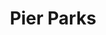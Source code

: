 ---
pid: fs379
title: Pier Parks
location_transcription: Next to the Delaware
coordinates: "[-75.138480673761, 39.956267151672]"
zipcode: '18940'
gen_neighborhood: 
neighborhood: 
outside_phl: 'Newtown PA '
age: '20'
age_range: 20-29
instagram: 
image_file_name: fs_379.jpg
proposal_transcription: |-
  My favorite places in Philly are next to the Delaware. I think that the more green public space, the better!

  Washington STREET PIER PARK

  RACE STREET PIER
topic: Environment
topic_summary: '0'
type: Garden,Park
keywords_other: Piers
credit: Kimberly Muth
image_labels: 
twitter: 
facebook: 
permalink: "/monuments/fs379/"
layout: item-page
---